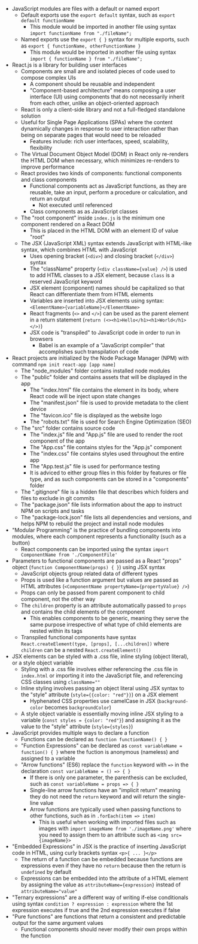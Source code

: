 - JavaScript modules are files with a default or named export
  - Default exports use the `export default` syntax, such as `export default functionName`
    - This module would be imported in another file using syntax `import functionName from "./fileName";`
  - Named exports use the `export { }` syntax for multiple exports, such as `export { functionName, otherFunctionName }`
    - This module would be imported in another file using syntax `import { functionName } from "./fileName";`
- React.js is a library for building user interfaces
  - Components are small are and isolated pieces of code used to compose complex UIs
    - A component should be reusable and independent
    - "Component-based architecture" means composing a user interface (UI) using components that do not necessarily inherit from each other, unlike an object-oriented approach
  - React is only a client-side library and not a full-fledged standalone solution
  - Useful for Single Page Applications (SPAs) where the content dynamically changes in response to user interaction rather than being on separate pages that would need to be reloaded
    - Features include: rich user interfaces, speed, scalability, flexibility
  - The Virtual Document Object Model (DOM) in React only re-renders the HTML DOM when necessary, which minimizes re-renders to improve performance
  - React provides two kinds of components: functional components and class components
    - Functional components act as JavaScript functions, as they are reusable, take an input, perform a procedure or calculation, and return an output
      - Not executed until referenced
    - Class components as as JavaScript classes
  - The "root component" inside `index.js` is the minimum one component rendered on a React DOM
    - This is placed in the HTML DOM with an element ID of value "root"
  - The JSX (JavaScript XML) syntax extends JavaScript with HTML-like syntax, which combines HTML with JavaScript
    - Uses opening bracket (`<div>`) and closing bracket (`</div>`) syntax
    - The "className" property (`<div className={value} />`) is used to add HTML classes to a JSX element, because `class` is a reserved JavaScript keyword
    - JSX element (component) names should be capitalized so that React can differentiate them from HTML elements
    - Variables are inserted into JSX elements using syntax: `<ElementName>{variableName}</ElementName>`
    - React fragments (`<>` and `</>`) can be used as the parent element in a return statement (`return (<><h1>Hello</h1><h1>World</h1></>)`)
    - JSX code is "transpiled" to JavaScript code in order to run in browsers
      - Babel is an example of a "JavaScript compiler" that accomplishes such transpilation of code
- React projects are initialized by the Node Package Manager (NPM) with command `npm init react-app [app name]`
  - The "node_modules" folder contains installed node modules
  - The "public" folder and contains assets that will be displayed in the app
    - The "index.html" file contains the element in its body, where React code will be inject upon state changes
    - The "manifest.json" file is used to provide metadata to the client device
    - The "favicon.ico" file is displayed as the website logo
    - The "robots.txt" file is used for Search Engine Optimization (SEO)
  - The "src" folder contains source code
    - The "index.js" file and "App.js" file are used to render the root component of the app
    - The "App.css" file contains styles for the "App.js" component
    - The "index.css" file contains styles used throughout the entire app
    - The "App.test.js" file is used for performance testing
    - It is adviced to either group files in this folder by features or file type, and as such components can be stored in a "components" folder
  - The ".gitignore" file is a hidden file that describes which folders and files to exclude in git commits
  - The "package.json" file lists information about the app to instruct NPM on scripts and tasks
  - The "package-lock.json" file lists all dependencies and versions, and helps NPM to rebuild the project and install node modules
- "Modular Programming" is the practice of bundling components into modules, where each component represents a functionality (such as a button)
  - React components can be imported using the syntax `import ComponentName from './ComponentFile'`
- Parameters to functional components are passed as a React "props" object (`function ComponentName(props) { }`) using JSX syntax
  - JavaScript objects group related data of different types
  - Props is used like a function argument but values are passed as HTML attributes (`<ComponentName propertyName={propertyValue} />`)
  - Props can only be passed from parent component to child component, not the other way
  - The `children` property is an attribute automatically passed to `props` and contains the child elements of the component
    - This enables components to be generic, meaning they serve the same purpose irrespective of what type of child elements are nested within its tags
  - Transpiled functional components have syntax `React.createElement(type, [props], [...children])` where `children` can be a nested `React.createElement()`
- JSX elements can be styled with a .css file, inline styling (object literal), or a style object variable
  - Styling with a .css file involves either referencing the .css file in `index.html` or importing it into the JavaScript file, and referencing CSS classes using `className=""`
  - Inline styling involves passing an object literal using JSX syntax to the "style" attribute (`style={{color: "red"}}`) on a JSX element
    - Hyphenated CSS properties use camelCase in JSX (`background-color` becomes `backgroundColor`)
  - A style object variable is essentially moving inline JSX styling to a variable (`const styles = {color: "red"}`) and assigning it as the value to the "style" attribute (`style={styles}`)
- JavaScript provides multiple ways to declare a function
  - Functions can be declared as `function functionName() { }`
  - "Function Expressions" can be declared as `const variableName = function() { }` where the fuction is anonymous (nameless) and assigned to a variable
  - "Arrow functions" (ES6) replace the `function` keyword with `=>` in the declaration `const variableName = () => { }`
    - If there is only one parameter, the parenthesis can be excluded, such as `const variableName = props => { }`
    - Single-line arrow functions have an "implicit return" meaning they do not need the `return` keyword and will return the single-line value
    - Arrow functions are typically used when passing functions to other functions, such as in `.forEach(item => item)`
      - This is useful when working with imported files such as images with `import imageName from './imageName.png'` where you need to assign them to an attribute such as `<img src={imageName}>`
- "Embedded Expressions" in JSX is the practice of inserting JavaScript code in HTML, using curly brackets syntax `<p>{ ... }</p>`
  - The return of a function can be embedded because functions are expressions even if they have no `return` because then the return is `undefined` by default
  - Expressions can be embedded into the attribute of a HTML element by assigning the value as `attributeName={expression}` instead of `attributeName="value"`
- "Ternary expressions" are a different way of writing if-else conditionals using syntax `condition ? expression : expression` where the 1st expression executes if true and the 2nd expression executes if false
- "Pure functions" are functions that return a consistent and predictable output for the same argument values
  - Functional components should never modify their own props within the function